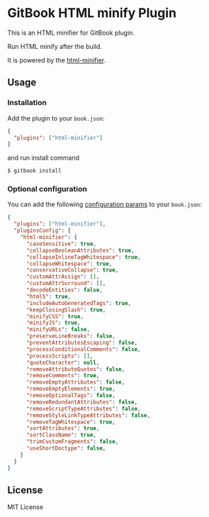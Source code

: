 # GitBook HTML minify Plugin

This is an HTML minifier for GitBook plugin.

Run HTML minify after the build.

It is powered by the [html-minifier](https://github.com/kangax/html-minifier).

## Usage

### Installation

Add the plugin to your `book.json`:

```json
{
  "plugins": ["html-minifier"]
}
```

and run install command

```bash
$ gitbook install
```

### Optional configuration

You can add the following [configuration params](https://github.com/kangax/html-minifier#options-quick-reference) to your `book.json`:

```json
{
  "plugins": ["html-minifier"],
  "pluginsConfig": {
    "html-minifier": {
      "caseSensitive": true,
      "collapseBooleanAttributes": true,
      "collapseInlineTagWhitespace": true,
      "collapseWhitespace": true,
      "conservativeCollapse": true,
      "customAttrAssign": [],
      "customAttrSurround": [],
      "decodeEntities": false,
      "html5": true,
      "includeAutoGeneratedTags": true,
      "keepClosingSlash": true,
      "minifyCSS": true,
      "minifyJS": true,
      "minifyURLs": false,
      "preserveLineBreaks": false,
      "preventAttributesEscaping": false,
      "processConditionalComments": false,
      "processScripts": [],
      "quoteCharacter": null,
      "removeAttributeQuotes": false,
      "removeComments": true,
      "removeEmptyAttributes": false,
      "removeEmptyElements": true,
      "removeOptionalTags": false,
      "removeRedundantAttributes": false,
      "removeScriptTypeAttributes": false,
      "removeStyleLinkTypeAttributes": false,
      "removeTagWhitespace": true,
      "sortAttributes": true,
      "sortClassName": true,
      "trimCustomFragments": false,
      "useShortDoctype": false,
    }
  }
}
```

## License

MIT License

